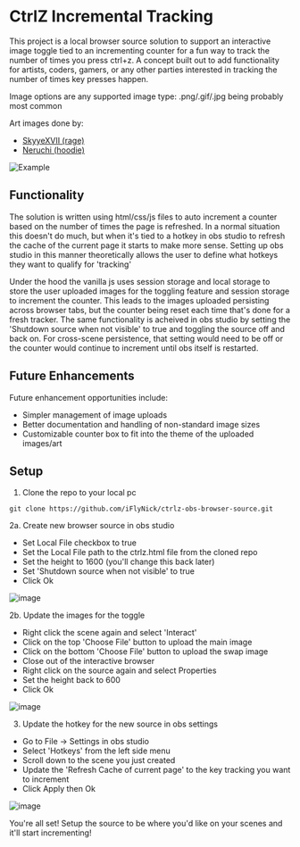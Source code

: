 # CtrlZ Incremental Tracking

This project is a local browser source solution to support an interactive image toggle tied to an incrementing counter for a fun way to track the number of times you press ctrl+z. 
A concept built out to add functionality for artists, coders, gamers, or any other parties interested in tracking the number of times key presses happen. 

Image options are any supported image type: .png/.gif/.jpg being probably most common

Art images done by:
- [SkyyeXVII (rage)](https://x.com/skyyexvii)
- [Neruchi (hoodie)](https://x.com/nekooneru)


![Example](https://github.com/user-attachments/assets/7c9a6056-c8f8-4e58-a010-69b69c69c7bc)

## Functionality

The solution is written using html/css/js files to auto increment a counter based on the number of times the page is refreshed. In a normal situation this doesn't do much,
but when it's tied to a hotkey in obs studio to refresh the cache of the current page it starts to make more sense. Setting up obs studio in this manner theoretically allows
the user to define what hotkeys they want to qualify for 'tracking'

Under the hood the vanilla js uses session storage and local storage to store the user uploaded images for the toggling feature and session storage to increment the counter. This
leads to the images uploaded persisting across browser tabs, but the counter being reset each time that's done for a fresh tracker. The same functionality is acheived in obs studio
by setting the 'Shutdown source when not visible' to true and toggling the source off and back on. For cross-scene persistence, that setting would need to be off or the counter would
continue to increment until obs itself is restarted.

## Future Enhancements

Future enhancement opportunities include:
  - Simpler management of image uploads
  - Better documentation and handling of non-standard image sizes
  - Customizable counter box to fit into the theme of the uploaded images/art

## Setup

1. Clone the repo to your local pc
```
git clone https://github.com/iFlyNick/ctrlz-obs-browser-source.git
```

2a. Create new browser source in obs studio
  - Set Local File checkbox to true
  - Set the Local File path to the ctrlz.html file from the cloned repo
  - Set the height to 1600 (you'll change this back later)
  - Set 'Shutdown source when not visible' to true
  - Click Ok

  ![image](https://github.com/user-attachments/assets/bf9e4981-63ed-45e5-8049-3cb8a685125f)

2b. Update the images for the toggle
  - Right click the scene again and select 'Interact' 
  - Click on the top 'Choose File' button to upload the main image
  - Click on the bottom 'Choose File' button to upload the swap image
  - Close out of the interactive browser
  - Right click on the source again and select Properties
  - Set the height back to 600
  - Click Ok

  ![image](https://github.com/user-attachments/assets/11854423-26cc-4501-9956-5219d3d3d422)


3. Update the hotkey for the new source in obs settings
  - Go to File -> Settings in obs studio
  - Select 'Hotkeys' from the left side menu
  - Scroll down to the scene you just created
  - Update the 'Refresh Cache of current page' to the key tracking you want to increment
  - Click Apply then Ok
    
  ![image](https://github.com/user-attachments/assets/13903136-a7b6-487a-b25f-61979b7626fa)

  
You're all set! Setup the source to be where you'd like on your scenes and it'll start incrementing!
















